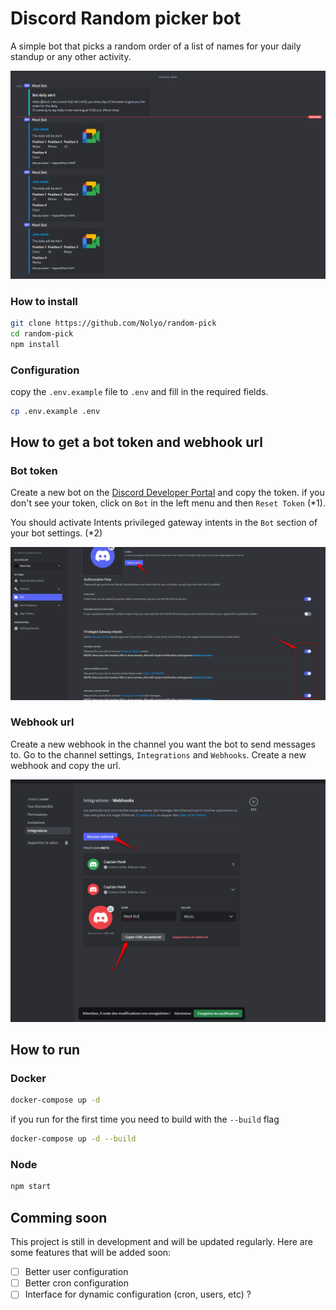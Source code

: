 # Discord Random picker bot

A simple bot that picks a random order of a list of names for your daily standup or any other activity.

![alt text](img/preview.png)

### How to install

```bash
git clone https://github.com/Nolyo/random-pick
cd random-pick
npm install
```

### Configuration

copy the `.env.example` file to `.env` and fill in the required fields.

```bash
cp .env.example .env
```

## How to get a bot token and webhook url

### Bot token

Create a new bot on the [Discord Developer Portal](https://discord.com/developers/applications) and copy the token.
if you don't see your token, click on `Bot` in the left menu and then `Reset Token` (\*1).

You should activate Intents privileged gateway intents in the `Bot` section of your bot settings. (\*2)

![alt text](img/bot-token.png)

### Webhook url

Create a new webhook in the channel you want the bot to send messages to. Go to the channel settings, `Integrations` and `Webhooks`. Create a new webhook and copy the url.

![alt text](img/webhook.png)

## How to run

### Docker

```bash
docker-compose up -d
```

if you run for the first time
you need to build with the `--build` flag

```bash
docker-compose up -d --build
```

### Node

```bash
npm start
```

## Comming soon

This project is still in development and will be updated regularly. Here are some features that will be added soon:

- [ ] Better user configuration
- [ ] Better cron configuration
- [ ] Interface for dynamic configuration (cron, users, etc) ?

